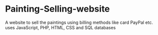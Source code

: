 # Painting-Selling-website
A website to sell the paintings using billing methods like card PayPal etc. uses JavaScript, PHP, HTML, CSS and SQL databases 
